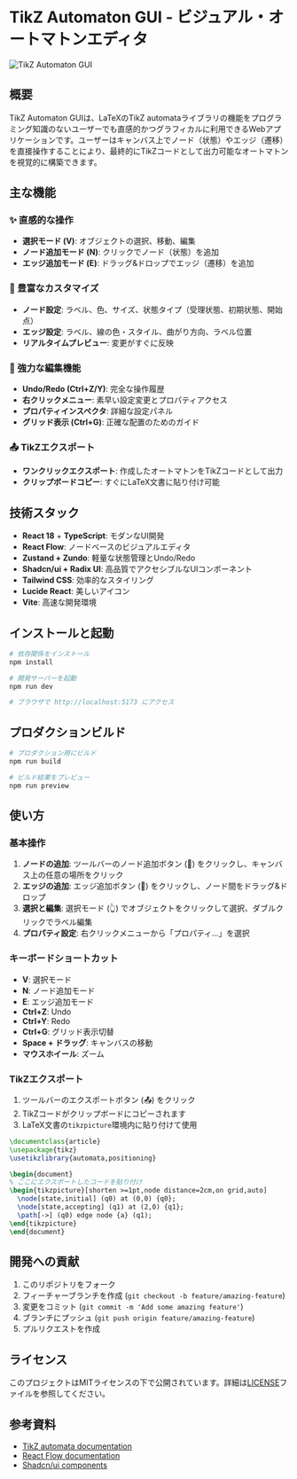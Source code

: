 # TikZ Automaton GUI - ビジュアル・オートマトンエディタ

![TikZ Automaton GUI](./preview.png)

## 概要

TikZ Automaton GUIは、LaTeXのTikZ automataライブラリの機能をプログラミング知識のないユーザーでも直感的かつグラフィカルに利用できるWebアプリケーションです。ユーザーはキャンバス上でノード（状態）やエッジ（遷移）を直接操作することにより、最終的にTikZコードとして出力可能なオートマトンを視覚的に構築できます。

## 主な機能

### ✨ 直感的な操作
- **選択モード (V)**: オブジェクトの選択、移動、編集
- **ノード追加モード (N)**: クリックでノード（状態）を追加
- **エッジ追加モード (E)**: ドラッグ&ドロップでエッジ（遷移）を追加

### 🎨 豊富なカスタマイズ
- **ノード設定**: ラベル、色、サイズ、状態タイプ（受理状態、初期状態、開始点）
- **エッジ設定**: ラベル、線の色・スタイル、曲がり方向、ラベル位置
- **リアルタイムプレビュー**: 変更がすぐに反映

### 🔧 強力な編集機能
- **Undo/Redo (Ctrl+Z/Y)**: 完全な操作履歴
- **右クリックメニュー**: 素早い設定変更とプロパティアクセス
- **プロパティインスペクタ**: 詳細な設定パネル
- **グリッド表示 (Ctrl+G)**: 正確な配置のためのガイド

### 📤 TikZエクスポート
- **ワンクリックエクスポート**: 作成したオートマトンをTikZコードとして出力
- **クリップボードコピー**: すぐにLaTeX文書に貼り付け可能

## 技術スタック

- **React 18** + **TypeScript**: モダンなUI開発
- **React Flow**: ノードベースのビジュアルエディタ
- **Zustand + Zundo**: 軽量な状態管理とUndo/Redo
- **Shadcn/ui + Radix UI**: 高品質でアクセシブルなUIコンポーネント
- **Tailwind CSS**: 効率的なスタイリング
- **Lucide React**: 美しいアイコン
- **Vite**: 高速な開発環境

## インストールと起動

```bash
# 依存関係をインストール
npm install

# 開発サーバーを起動
npm run dev

# ブラウザで http://localhost:5173 にアクセス
```

## プロダクションビルド

```bash
# プロダクション用にビルド
npm run build

# ビルド結果をプレビュー
npm run preview
```

## 使い方

### 基本操作

1. **ノードの追加**: ツールバーのノード追加ボタン (🔵) をクリックし、キャンバス上の任意の場所をクリック
2. **エッジの追加**: エッジ追加ボタン (🔗) をクリックし、ノード間をドラッグ&ドロップ
3. **選択と編集**: 選択モード (👆) でオブジェクトをクリックして選択、ダブルクリックでラベル編集
4. **プロパティ設定**: 右クリックメニューから「プロパティ...」を選択

### キーボードショートカット

- **V**: 選択モード
- **N**: ノード追加モード
- **E**: エッジ追加モード
- **Ctrl+Z**: Undo
- **Ctrl+Y**: Redo
- **Ctrl+G**: グリッド表示切替
- **Space + ドラッグ**: キャンバスの移動
- **マウスホイール**: ズーム

### TikZエクスポート

1. ツールバーのエクスポートボタン (📤) をクリック
2. TikZコードがクリップボードにコピーされます
3. LaTeX文書の`tikzpicture`環境内に貼り付けて使用

```latex
\documentclass{article}
\usepackage{tikz}
\usetikzlibrary{automata,positioning}

\begin{document}
% ここにエクスポートしたコードを貼り付け
\begin{tikzpicture}[shorten >=1pt,node distance=2cm,on grid,auto]
  \node[state,initial] (q0) at (0,0) {q0};
  \node[state,accepting] (q1) at (2,0) {q1};
  \path[->] (q0) edge node {a} (q1);
\end{tikzpicture}
\end{document}
```

## 開発への貢献

1. このリポジトリをフォーク
2. フィーチャーブランチを作成 (`git checkout -b feature/amazing-feature`)
3. 変更をコミット (`git commit -m 'Add some amazing feature'`)
4. ブランチにプッシュ (`git push origin feature/amazing-feature`)
5. プルリクエストを作成

## ライセンス

このプロジェクトはMITライセンスの下で公開されています。詳細は[LICENSE](LICENSE)ファイルを参照してください。

## 参考資料

- [TikZ automata documentation](https://tikz.dev/library-automata)
- [React Flow documentation](https://reactflow.dev/)
- [Shadcn/ui components](https://ui.shadcn.com/)
